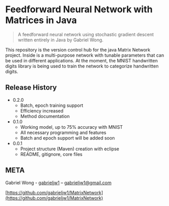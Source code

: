 # Feedforward Neural Network with Matrices in Java
> A feedforward neural network using stochastic gradient descent written entirely in Java by Gabriel Wong.

This repository is the version control hub for the java Matrix Network project. Inside is a multi-purpose network with tunable parameters that can be used in different applications. At the moment, the MNIST handwritten digits library is being used to train the network to categorize handwritten digits.


## Release History

* 0.2.0
    * Batch, epoch training support
    * Efficiency increased
    * Method documentation
* 0.1.0
    * Working model, up to 75% accuracy with MNIST
    * All necessary programming and features
    * Batch and epoch support will be added soon
* 0.0.1
    * Project structure (Maven) creation with eclipse
    * README, gitignore, core files



## META

Gabriel Wong - [gabrieljw1](https://github.com/gabrieljw1/) – gabrieljw1@gmail.com <br>

[https://github.com/gabrieljw1/MatrixNetwork](https://github.com/gabrieljw1/MatrixNetwork)
